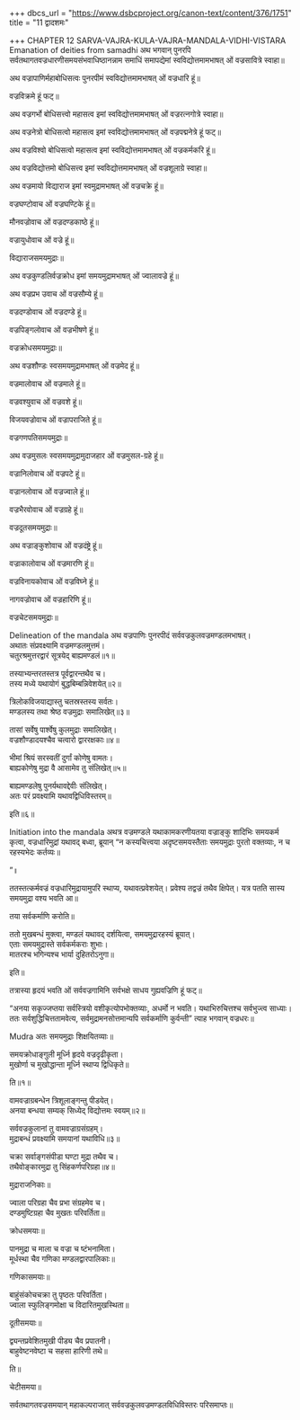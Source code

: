 +++
dbcs_url = "https://www.dsbcproject.org/canon-text/content/376/1751"
title = "11 द्वादशमः"

+++
CHAPTER 12
SARVA-VAJRA-KULA-VAJRA-MANDALA-VIDHI-VISTARA
Emanation of deities from samadhi
अथ भगवान् पुनरपि सर्वतथागतवज्रधारणीसमयसंभवाधिष्ठानन्नाम समाधिं समापद्येमां स्वविद्योत्तमामभाषत् ओं वज्रसावित्रे स्वाहा॥

अथ वज्रापाणिर्महाबोधिसत्वः पुनरपीमं स्वविद्योत्तमामभाषत् ओं वज्रधारि हूं॥

वज्रविक्रमे हूं फट्॥

अथ वज्रगर्भो बोधिसत्त्वो महासत्व इमां स्वविद्योत्तमामभाषत् ओं वज्ररत्नगोत्रे स्वाहा॥

अथ वज्रनेत्रो बोधिसत्वो महासत्व इमां स्वविद्योत्तमामभाषत् ओं वज्रपद्मनेत्रे हूं फट्॥

अथ वज्रविश्वो बोधिसत्वो महासत्व इमां स्वविद्योत्तमामभाषत् ओं वज्रकर्मकरि हूं॥

अथ वज्रविद्योत्तमो बोधिसत्त्व इमां स्वविद्योत्तमामभाषत् ओं वज्रशूलाग्रे स्वाहा॥

अथ वज्रमायो विद्याराज इमां स्वमुद्रामभाषत् ओं वज्रचक्रे हूं॥

वज्रघण्टोवाच ओं वज्रघण्टिके हूं॥

मौनवज्रोवाच ओं वज्रदण्डकाष्ठे हूं॥

वज्रायुधोवाच ओं वज्रे हूं॥

विद्याराजसमयमुद्राः॥

अथ वज्रकुण्डलिर्वज्रक्रोध इमां समयमुद्रामभाषत् ओं ज्वालावज्रे हूं॥

अथ वज्रप्रभ उवाच ओं वज्रसौम्ये हूं॥

वज्रदण्डोवाच ओं वज्रदण्डे हूं॥

वज्रपिङ्गलोवाच ओं वज्रभीषणे हूं॥

वज्रक्रोधसमयमुद्राः॥

अथ वज्रशौण्डः स्वसमयमुद्रामभाषत् ओं वज्रमेद हूं॥

वज्रमालोवाच ओं वज्रमाले हूं॥

वज्रवश्युवाच ओं वज्रवशे हूं॥

विजयवज्रोवाच ओं वज्रापराजिते हूं॥

वज्रगणपतिसमयमुद्राः॥

अथ वज्रमुसलः स्वसमयमुद्रामुदाजहार ओं वज्रमुसल-ग्रहे हूं॥

वज्रानिलोवाच ओं वज्रपटे हूं॥

वज्रानलोवाच ओं वज्रज्वाले हूं॥

वज्रभैरवोवाच ओं वज्रग्रहे हूं॥

वज्रदूतसमयमुद्राः॥

अथ वज्राङ्कुशोवाच ओं वज्रदंष्ट्रे हूं॥

वज्राकालोवाच ओं वज्रमारणि हूं॥

वज्रविनायकोवाच ओं वज्रविघ्ने हूं॥

नागवज्रोवाच ओं वज्रहारिणि हूं॥

वज्रचेटसमयमुद्राः॥

Delineation of the mandala
अथ वज्रपाणिः पुनरपीदं सर्ववज्रकुलवज्रमण्डलमभाषत्।  
अथातः संप्रवक्ष्यामि वज्रमण्डलमुत्तमं।  
चतुरश्रमुत्तरद्वारं सूत्रयेद् बाह्यमण्डलं॥१॥

तस्याभ्यन्तरतस्तत्र पूर्वद्वारन्तथैव च।  
तस्य मध्ये यथायोगं बुद्धबिम्बन्निवेशयेत्॥२॥

त्रिलोकविजयाद्यास्तु चतस्रस्तस्य सर्वतः।  
मण्डलस्य तथा श्रेष्ठ वज्रमुद्राः समालिखेत्॥३॥

तासां सर्वेषु पार्श्वेषु कुलमुद्राः समालिखेत्।  
वज्रशौण्डादयश्चैव चत्वारो द्वाररक्षकाः॥४॥

भीमां श्रियं सरस्वतीं दुर्गां कोणेषु वामतः।  
बाह्यकोणेषु मुद्रा वै आसामेव तु संलिखेत्॥५॥

बाह्यमण्डलेषु पुनर्यथावद्देवीः संलिखेत्।  
अतः परं प्रवक्ष्यामि यथावद्विधिविस्तरम्॥

इति॥६॥

Initiation into the mandala
अथत्र वज्रमण्डले यथाकामकरणीयतया वज्राङ्कु शादिभिः समयकर्म कृत्वा, वज्रधारिमुद्रां यथावद् बध्वा, ब्रूयान् “न कस्यचित्त्वया अदृष्टसमयस्तैताः समयमुद्राः पुरतो वक्तव्याः, न च रहस्यभेदः कर्तव्यः॥

”॥

ततस्तत्कर्मवज्रं वज्रधारिमुद्रायामुपरि स्थाप्य, यथावत्प्रवेशयेत्। प्रवेश्य तद्वज्रं तथैव क्षिपेत्। यत्र पतति सास्य समयमुद्रा वश्य भवति आ॥

तया सर्वकर्माणि करोति॥

ततो मुखबन्धं मुक्त्वा, मण्डलं यथावद् दर्शयित्वा, समयमुद्रारहस्यं ब्रूयात्।  
एताः समयमुद्रास्ते सर्वकर्मकराः शुभाः।  
मातरश्च भगिन्यश्च भार्या दुहितरोऽनुगा॥

इति॥

तत्रास्या हृदयं भवति ओं सर्ववज्रगामिनि सर्वभक्षे साधय गुह्यवज्रिणि हूं फट्॥

“अनया सकृज्जप्तया सर्वस्त्रियो वशीकृत्योपभोक्तव्याः, अधर्मो न भवति। यथाभिरुचित्तश्च सर्वभुज्त्व साध्याः। ततः सर्वशुद्धिचित्ततामवेत्य, सर्वमुद्रामनसोत्तमान्यपि सर्वकर्माणि कुर्वन्ती” त्याह भगवान् वज्रधरः॥

Mudra
अतः समयमुद्राः शिक्षयितव्याः॥

समयक्रोधाङ्गुली मूर्ध्नि हृदये वज्रदृढीकृता।  
मुखोर्णा च मुखोद्धान्ता मूर्ध्नि स्थाप्य द्विधिकृते॥

ति॥१॥

वामवज्राग्रबन्धेन त्रिशूलाङ्गन्तु पीडयेत्।  
अनया बन्धया सम्यक् सिध्येद् विद्योत्तमः स्वयम्॥२॥

सर्ववज्रकुलानां तु वामवज्राग्रसंग्रहम्।  
मुद्राबन्धं प्रवक्ष्यामि समयानां यथाविधि॥३॥

चक्रा सर्वाङ्गसंपीडा घण्टा मुद्रा तथैव च।  
तथैवोङ्कारमुद्रा तु सिंहकर्णपरिग्रहा॥४॥

मुद्राराजनिकाः॥

ज्वाला परिग्रहा चैव प्रभा संग्रहमेव च।  
दण्डमुष्टिग्रहा चैव मुखतः परिवर्तिता॥

क्रोधसमयाः॥

पानमुद्रा च माला च वज्रा च ष्टंभनामिता।  
मूर्धस्था चैव गणिका मण्डलद्वारपालिकाः॥

गणिकासमयाः॥

बाहुंसंकोचचक्रा तु पृष्ठतः परिवर्तिता।  
ज्वाला स्फुलिङ्गमोक्षा च विदारितमुखस्थिता॥

दूतीसमयाः॥

द्व्यन्तप्रवेशितमुखी पीड्य चैव प्रपातनी।  
बाहुवेष्टनवेष्टा च सहसा हारिणी तथे॥

ति॥

चेटीसमया॥

सर्वतथागतवज्रसमयान् महाकल्पराजात् सर्ववज्रकुलवज्रमण्डलविधिविस्तरः परिसमाप्तः॥

